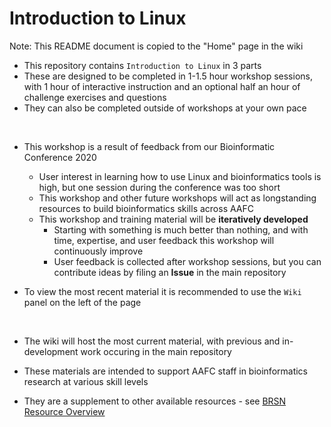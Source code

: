 # Introduction to Linux

Note: This README document is copied to the "Home" page in the wiki

- This repository contains `Introduction to Linux` in 3 parts
- These are designed to be completed in 1-1.5 hour workshop sessions, with 1 hour of interactive instruction and an optional half an hour of challenge exercises and questions
- They can also be completed outside of workshops at your own pace

<br>

- This workshop is a result of feedback from our Bioinformatic Conference 2020
  - User interest in learning how to use Linux and bioinformatics tools is high, but one session during the conference was too short
  - This workshop and other future workshops will act as longstanding resources to build bioinformatics skills across AAFC
  - This workshop and training material will be **iteratively developed**
    - Starting with something is much better than nothing, and with time, expertise, and user feedback this workshop will continuously improve
    - User feedback is collected after workshop sessions, but you can contribute ideas by filing an **Issue** in the main repository
- To view the most recent material it is recommended to use the `Wiki` panel on the left of the page
  
  <br>

- The wiki will host the most current material, with previous and in-development work occuring in the main repository
- These materials are intended to support AAFC staff in bioinformatics research at various skill levels
- They are a supplement to other available resources - see [BRSN Resource Overview](https://collab.agr.gc.ca/co/BRS-SRB/SitePages/Resource%20Overview.aspx)
